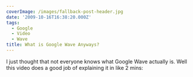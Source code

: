 ```yaml
---
coverImage: /images/fallback-post-header.jpg
date: '2009-10-16T16:38:20.000Z'
tags:
  - Google
  - Video
  - Wave
title: What is Google Wave Anyways?
---
```


I just thought that not everyone knows what Google Wave actually is. Well this video does a good job of explaining it in like 2 mins:

<!-- more -->

<object classid="clsid:d27cdb6e-ae6d-11cf-96b8-444553540000" width="640" height="385" codebase="https://download.macromedia.com/pub/shockwave/cabs/flash/swflash.cab#version=6,0,40,0"><param name="allowFullScreen" value="true" /><param name="allowscriptaccess" value="always" /><param name="src" value="https://www.youtube.com/v/rDu2A3WzQpo&amp;hl=en&amp;fs=1&amp;hd=1" /><param name="allowfullscreen" value="true" /><embed type="application/x-shockwave-flash" width="640" height="385" src="https://www.youtube.com/v/rDu2A3WzQpo&amp;hl=en&amp;fs=1&amp;hd=1" allowscriptaccess="always" allowfullscreen="true"></embed></object>
